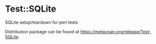 # Test::SQLite
SQLite setup/teardown for perl tests

Distribution package can be found at https://metacpan.org/release/Test-SQLite
